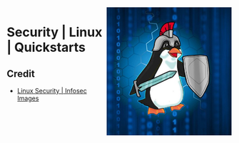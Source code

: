 <img src="../assets/linux-security.png" alt="Linux Security" style="width: 280px;" align="right">

# Security | Linux | Quickstarts

## Credit
- [Linux Security | Infosec Images](https://wordpress.org/openverse/image/b5830c91-0013-4d64-b38a-3cb871a5687b)
